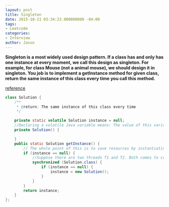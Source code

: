 ```yaml
---
layout: post
title: Singleton
date: 2015-10-21 03:34:23.000000000 -04:00
tags:
- Leetcode
categories:
- Interview
author: Jason
---
```

**Singleton is a most widely used design pattern. If a class has and only has one instance at every moment, we call this design as singleton. For example, for class Mouse (not a animal mouse), we should design it in singleton. You job is to implement a getInstance method for given class, return the same instance of this class every time you call this method.**

[reference](http://www.programmerinterview.com/index.php/design-pattern-questions/design-pattern-interview-question-part-2/)

``` java
class Solution {
    /**
     * @return: The same instance of this class every time
     */

    private static volatile Solution instance = null;
    //Declaring a volatile Java variable means: The value of this variable will never be cached thread-locally: all reads and writes will go straight to "main memory"; Access to the variable acts as though it is enclosed in a synchronized block, synchronized on itself.
    private Solution() {

    }
    public static Solution getInstance() {
        // The whole point of this is to save resources by instantiating the Singleton only when it’s actually needed. This technique is commonly known as lazy loading, or deferred initialization.
        if (instance == null) {
            //Suppose there are two threads T1 and T2. Both comes to create instance and execute “instance==null”, now both threads have identified instance variable to null thus assume they must create an instance. They sequentially goes to synchronized block and create the instances. At the end, we have two instances in our application. This error can be solved using double-checked locking. This principle tells us to recheck the instance variable again in synchronized block in given below way:
            synchronized (Solution.class) {
                if (instance == null) {
                    instance = new Solution();
                }
            }
        }
        return instance;
    }
};
```
